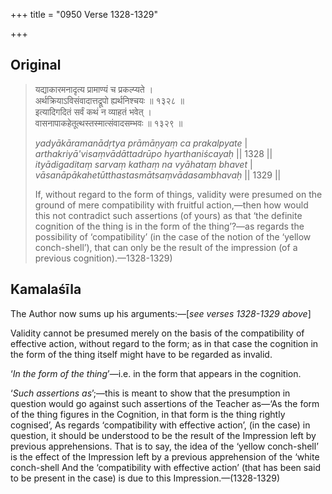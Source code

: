 +++
title = "0950 Verse 1328-1329"

+++
## Original 
>
> यद्याकारमनादृत्य प्रामाण्यं च प्रकल्प्यते ।  
> अर्थक्रियाऽविसंवादात्तद्रूपो ह्यर्थनिश्चयः ॥ १३२८ ॥  
> इत्यादिगदितं सर्वं कथं न व्याहतं भवेत् ।  
> वासनापाकहेतूत्थस्तस्मात्संवादसम्भवः ॥ १३२९ ॥ 
>
> *yadyākāramanādṛtya prāmāṇyaṃ ca prakalpyate* \|  
> *arthakriyā'visaṃvādāttadrūpo hyarthaniścayaḥ* \|\| 1328 \|\|  
> *ityādigaditaṃ sarvaṃ kathaṃ na vyāhataṃ bhavet* \|  
> *vāsanāpākahetūtthastasmātsaṃvādasambhavaḥ* \|\| 1329 \|\| 
>
> If, without regard to the form of things, validity were presumed on the ground of mere compatibility with fruitful action,—then how would this not contradict such assertions (of yours) as that ‘the definite cognition of the thing is in the form of the thing’?—as regards the possibility of ‘compatibility’ (in the case of the notion of the ‘yellow conch-shell’), that can only be the result of the impression (of a previous cognition).—1328-1329)



## Kamalaśīla

The Author now sums up his arguments:—[*see verses 1328-1329 above*]

Validity cannot be presumed merely on the basis of the compatibility of effective action, without regard to the form; as in that case the cognition in the form of the thing itself might have to be regarded as invalid.

‘*In the form of the thing*’—i.e. in the form that appears in the cognition.

‘*Such assertions as*’;—this is meant to show that the presumption in question would go against such assertions of the Teacher as—‘As the form of the thing figures in the Cognition, in that form is the thing rightly cognised’, As regards ‘compatibility with effective action’, (in the case) in question, it should be understood to be the result of the Impression left by previous apprehensions. That is to say, the idea of the ‘yellow conch-shell’ is the effect of the Impression left by a previous apprehension of the ‘white conch-shell And the ‘compatibility with effective action’ (that has been said to be present in the case) is due to this Impression.—(1328-1329)


